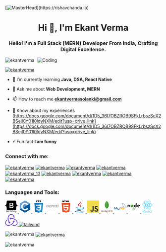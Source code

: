 [![MasterHead]([https://images.app.goo.gl/Vgv8zUKaW3XmcGKH9](https://cubettech.com/_next/image/?url=https%3A%2F%2Fcubettech.com%2Fwp-content%2Fuploads%2F2021%2F05%2FWEB-Full-Stack-Developer.jpg&w=3840&q=75))](https://rishavchanda.io)
<h1 align="center">Hi 👋, I'm Ekant Verma</h1>
<h3 align="center">Hello! I'm a Full Stack (MERN) Developer From India, Crafting Digital Excellence.</h3>
<img align="right" alt="Coding" width="400" src="https://camo.githubusercontent.com/c1dcb74cc1c1835b1d716f5051499a2814c683c806b15f04b0eba492863703e9/68747470733a2f2f63646e2e6472696262626c652e636f6d2f75736572732f3733303730332f73637265656e73686f74732f363538313234332f6176656e746f2e676966">

<p align="left"> <img src="https://komarev.com/ghpvc/?username=ekantverma&label=Profile%20views&color=0e75b6&style=flat" alt="ekantverma" /> </p>

<p align="left"> <a href="https://twitter.com/ekantverma" target="blank"><img src="https://img.shields.io/twitter/follow/ekantverma?logo=twitter&style=for-the-badge" alt="ekantverma" /></a> </p>

- 🌱 I’m currently learning **Java, DSA, React Native**

- 💬 Ask me about **Web Development, MERN**

- 📫 How to reach me **ekantvermasolanki@gmail.com**

- 📄 Know about my experiences [https://docs.google.com/document/d/1D5_36I7OBZROB9SFkLrbszScX2BSejI0Y01l0ldyNXM/edit?usp=drive_link](https://docs.google.com/document/d/1D5_36I7OBZROB9SFkLrbszScX2BSejI0Y01l0ldyNXM/edit?usp=drive_link)

- ⚡ Fun fact **I am funny**

<h3 align="left">Connect with me:</h3>
<p align="left">
<a href="https://twitter.com/ekantverma" target="blank"><img align="center" src="https://raw.githubusercontent.com/rahuldkjain/github-profile-readme-generator/master/src/images/icons/Social/twitter.svg" alt="ekantverma" height="30" width="40" /></a>
<a href="https://linkedin.com/in/ekantverma" target="blank"><img align="center" src="https://raw.githubusercontent.com/rahuldkjain/github-profile-readme-generator/master/src/images/icons/Social/linked-in-alt.svg" alt="ekantverma" height="30" width="40" /></a>
<a href="https://stackoverflow.com/users/ekantverma" target="blank"><img align="center" src="https://raw.githubusercontent.com/rahuldkjain/github-profile-readme-generator/master/src/images/icons/Social/stack-overflow.svg" alt="ekantverma" height="30" width="40" /></a>
<a href="https://fb.com/ekantverma" target="blank"><img align="center" src="https://raw.githubusercontent.com/rahuldkjain/github-profile-readme-generator/master/src/images/icons/Social/facebook.svg" alt="ekantverma" height="30" width="40" /></a>
<a href="https://instagram.com/ekantverma_13" target="blank"><img align="center" src="https://raw.githubusercontent.com/rahuldkjain/github-profile-readme-generator/master/src/images/icons/Social/instagram.svg" alt="ekantverma_13" height="30" width="40" /></a>
<a href="https://www.codechef.com/users/ekantverma" target="blank"><img align="center" src="https://cdn.jsdelivr.net/npm/simple-icons@3.1.0/icons/codechef.svg" alt="ekantverma" height="30" width="40" /></a>
<a href="https://www.hackerrank.com/ekantverma" target="blank"><img align="center" src="https://raw.githubusercontent.com/rahuldkjain/github-profile-readme-generator/master/src/images/icons/Social/hackerrank.svg" alt="ekantverma" height="30" width="40" /></a>
<a href="https://www.leetcode.com/ekantverma" target="blank"><img align="center" src="https://raw.githubusercontent.com/rahuldkjain/github-profile-readme-generator/master/src/images/icons/Social/leet-code.svg" alt="ekantverma" height="30" width="40" /></a>
<a href="https://auth.geeksforgeeks.org/user/ekantverma" target="blank"><img align="center" src="https://raw.githubusercontent.com/rahuldkjain/github-profile-readme-generator/master/src/images/icons/Social/geeks-for-geeks.svg" alt="ekantverma" height="30" width="40" /></a>
</p>

<h3 align="left">Languages and Tools:</h3>
<p align="left"> <a href="https://getbootstrap.com" target="_blank" rel="noreferrer"> <img src="https://raw.githubusercontent.com/devicons/devicon/master/icons/bootstrap/bootstrap-plain-wordmark.svg" alt="bootstrap" width="40" height="40"/> </a> <a href="https://www.cprogramming.com/" target="_blank" rel="noreferrer"> <img src="https://raw.githubusercontent.com/devicons/devicon/master/icons/c/c-original.svg" alt="c" width="40" height="40"/> </a> <a href="https://www.w3schools.com/css/" target="_blank" rel="noreferrer"> <img src="https://raw.githubusercontent.com/devicons/devicon/master/icons/css3/css3-original-wordmark.svg" alt="css3" width="40" height="40"/> </a> <a href="https://expressjs.com" target="_blank" rel="noreferrer"> <img src="https://raw.githubusercontent.com/devicons/devicon/master/icons/express/express-original-wordmark.svg" alt="express" width="40" height="40"/> </a> <a href="https://www.w3.org/html/" target="_blank" rel="noreferrer"> <img src="https://raw.githubusercontent.com/devicons/devicon/master/icons/html5/html5-original-wordmark.svg" alt="html5" width="40" height="40"/> </a> <a href="https://www.java.com" target="_blank" rel="noreferrer"> <img src="https://raw.githubusercontent.com/devicons/devicon/master/icons/java/java-original.svg" alt="java" width="40" height="40"/> </a> <a href="https://developer.mozilla.org/en-US/docs/Web/JavaScript" target="_blank" rel="noreferrer"> <img src="https://raw.githubusercontent.com/devicons/devicon/master/icons/javascript/javascript-original.svg" alt="javascript" width="40" height="40"/> </a> <a href="https://www.mongodb.com/" target="_blank" rel="noreferrer"> <img src="https://raw.githubusercontent.com/devicons/devicon/master/icons/mongodb/mongodb-original-wordmark.svg" alt="mongodb" width="40" height="40"/> </a> <a href="https://www.mysql.com/" target="_blank" rel="noreferrer"> <img src="https://raw.githubusercontent.com/devicons/devicon/master/icons/mysql/mysql-original-wordmark.svg" alt="mysql" width="40" height="40"/> </a> <a href="https://nodejs.org" target="_blank" rel="noreferrer"> <img src="https://raw.githubusercontent.com/devicons/devicon/master/icons/nodejs/nodejs-original-wordmark.svg" alt="nodejs" width="40" height="40"/> </a> <a href="https://reactjs.org/" target="_blank" rel="noreferrer"> <img src="https://raw.githubusercontent.com/devicons/devicon/master/icons/react/react-original-wordmark.svg" alt="react" width="40" height="40"/> </a> <a href="https://redux.js.org" target="_blank" rel="noreferrer"> <img src="https://raw.githubusercontent.com/devicons/devicon/master/icons/redux/redux-original.svg" alt="redux" width="40" height="40"/> </a> <a href="https://tailwindcss.com/" target="_blank" rel="noreferrer"> <img src="https://www.vectorlogo.zone/logos/tailwindcss/tailwindcss-icon.svg" alt="tailwind" width="40" height="40"/> </a> </p>

<p><img align="left" src="https://github-readme-stats.vercel.app/api/top-langs?username=ekantverma&show_icons=true&locale=en&layout=compact" alt="ekantverma" /></p>

<p>&nbsp;<img align="center" src="https://github-readme-stats.vercel.app/api?username=ekantverma&show_icons=true&locale=en" alt="ekantverma" /></p>

<p><img align="center" src="https://github-readme-streak-stats.herokuapp.com/?user=ekantverma&" alt="ekantverma" /></p>
